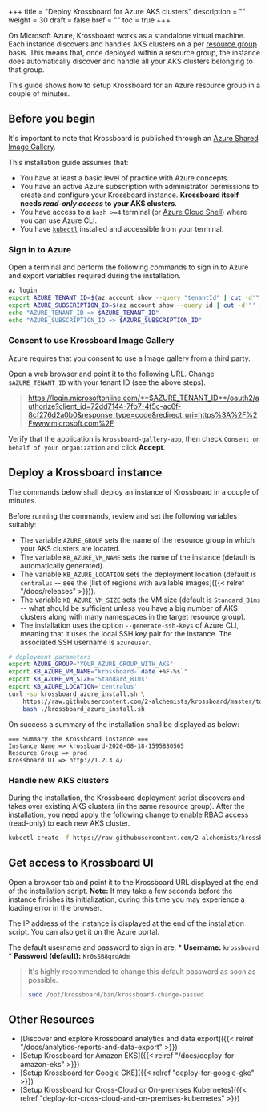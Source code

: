 +++
title = "Deploy Krossboard for Azure AKS clusters"
description = ""
weight = 30
draft = false
bref = ""
toc = true 
+++

On Microsoft Azure, Krossboard works as a standalone virtual machine. 
Each instance discovers and handles AKS clusters on a per [resource group](https://docs.microsoft.com/azure/azure-resource-manager/management/manage-resource-groups-portal) basis. This means that, once deployed within a resource group, the instance does automatically discover and handle all your AKS clusters belonging to that group.

This guide shows how to setup Krossboard for an Azure resource group in a couple of minutes.


## Before you begin
It's important to note that Krossboard is published through an [Azure Shared Image Gallery](https://docs.microsoft.com/en-us/azure/virtual-machines/windows/shared-image-galleries). 

This installation guide assumes that:

* You have at least a basic level of practice with Azure concepts.
* You have an active Azure subscription with administrator permissions to create and configure your Krossboard instance.   **Krossboard itself needs _read-only access_ to your AKS clusters**.
* You have access to a `bash >=4` terminal (or [Azure Cloud Shell](https://azure.microsoft.com/features/cloud-shell/)) where you can use Azure CLI. 
* You have [`kubectl`](https://kubernetes.io/fr/docs/tasks/tools/install-kubectl/) installed and accessible from your terminal.

### Sign in to Azure
Open a terminal and perform the following commands to sign in to Azure and export variables required during the installation.

```sh
az login
export AZURE_TENANT_ID=$(az account show --query "tenantId" | cut -d'"' -f2)
export AZURE_SUBSCRIPTION_ID=$(az account show --query id | cut -d'"' -f2)
echo "AZURE_TENANT_ID => $AZURE_TENANT_ID"
echo "AZURE_SUBSCRIPTION_ID => $AZURE_SUBSCRIPTION_ID"
```

### Consent to use Krossboard Image Gallery
Azure requires that you consent to use a Image gallery from a third party.

Open a web browser and point it to the following URL. Change `$AZURE_TENANT_ID` with your tenant ID (see the above steps). 

> https://login.microsoftonline.com/**$AZURE_TENANT_ID**/oauth2/authorize?client_id=72dd7144-7fb7-4f5c-ac6f-8cf276d2a0b0&response_type=code&redirect_uri=https%3A%2F%2Fwww.microsoft.com%2F

Verify that the application is `krossboard-gallery-app`, then check `Consent on behalf of your organization` and click **Accept**. 

## Deploy a Krossboard instance
The commands below shall deploy an instance of Krossboard in a couple of minutes.

Before running the commands, review and set the following variables suitably:
  * The variable `AZURE_GROUP` sets the name of the resource group in which your AKS clusters are located.
  * The variable `KB_AZURE_VM_NAME` sets the name of the instance (default is automatically generated).
  * The variable `KB_AZURE_LOCATION` sets the deployment location (default is `centralus` -- see the [list of regions with available images]({{< relref "/docs/releases" >}})).
  * The variable `KB_AZURE_VM_SIZE` sets the VM size (default is `Standard_B1ms` -- what should be sufficient unless you have a big number of AKS clusters along with many namespaces in the target resource group). 
  * The installation uses the option `--generate-ssh-keys` of Azure CLI, meaning that it uses the local SSH key pair for the instance. The associated SSH username is `azureuser`.

```sh
# deployment parameters
export AZURE_GROUP="YOUR_AZURE_GROUP_WITH_AKS"
export KB_AZURE_VM_NAME="krossboard-`date +%F-%s`"
export KB_AZURE_VM_SIZE='Standard_B1ms'
export KB_AZURE_LOCATION='centralus'
curl -so krossboard_azure_install.sh \
    https://raw.githubusercontent.com/2-alchemists/krossboard/master/tooling/setup/krossboard_azure_install.sh && \
    bash ./krossboard_azure_install.sh
```

On success a summary of the installation shall be displayed as below:
```
=== Summary the Krossboard instance ===
Instance Name => krossboard-2020-08-18-1595880565
Resource Group => prod
Krossboard UI => http://1.2.3.4/
```

### Handle new AKS clusters
During the installation, the Krossboard deployment script discovers and takes over existing AKS clusters (in the same resource group). After the installation, you need apply the following change to enable RBAC access (read-only) to each new AKS cluster. 
```sh
kubectl create -f https://raw.githubusercontent.com/2-alchemists/krossboard/master/tooling/setup/k8s/clusterrolebinding-aks.yml
```

## Get access to Krossboard UI
Open a browser tab and point it to the Krossboard URL displayed at the end of the installation script. **Note:** It may take a few seconds before the instance finishes its initialization, during this time you may experience a loading error in the browser.

The IP address of the instance is displayed at the end of the installation script. You can also get it on the Azure portal.

The default username and password to sign in are:
    * **Username:** `krossboard`
    * **Password (default):** `Kr0sSB8qrdAdm`

> It's highly recommended to change this default password as soon as possible.
> ```bash
> sudo /opt/krossboard/bin/krossboard-change-passwd
> ```

## Other Resources
* [Discover and explore Krossboard analytics and data export]({{< relref "/docs/analytics-reports-and-data-export" >}})
* [Setup Krossboard for Amazon EKS]({{< relref "/docs/deploy-for-amazon-eks" >}})
* [Setup Krossboard for Google GKE]({{< relref "deploy-for-google-gke" >}})
* [Setup Krossboard for Cross-Cloud or On-premises Kubernetes]({{< relref "deploy-for-cross-cloud-and-on-premises-kubernetes" >}})